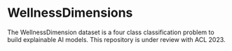 # WellnessDimensions
The WellnessDimension dataset is a four class classification problem to build explainable AI models. This repository is under review with ACL 2023.
